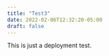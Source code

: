 ```yaml
---
title: "Test3"
date: 2022-02-06T12:32:20-05:00
draft: false
---
```


This is just a deployment test.
